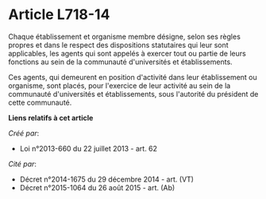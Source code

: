 # Article L718-14

Chaque établissement et organisme membre désigne, selon ses règles propres et dans le respect des dispositions statutaires
qui leur sont applicables, les agents qui sont appelés à exercer tout ou partie de leurs fonctions au sein de la communauté
d'universités et établissements. 

Ces agents, qui demeurent en position d'activité dans leur établissement ou organisme, sont placés, pour l'exercice de leur
activité au sein de la communauté d'universités et établissements, sous l'autorité du président de cette communauté.

**Liens relatifs à cet article**

_Créé par_:

  - Loi n°2013-660 du 22 juillet 2013 - art. 62

_Cité par_:

  - Décret n°2014-1675 du 29 décembre 2014 - art. (VT)
  - Décret n°2015-1064 du 26 août 2015 - art. (Ab)
